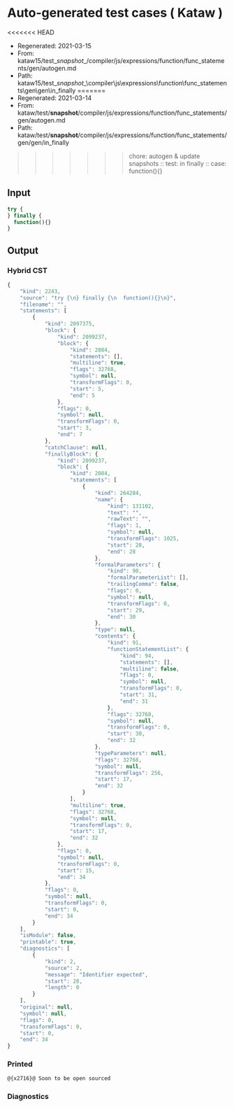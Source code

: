 # Auto-generated test cases ( Kataw )
<<<<<<< HEAD
- Regenerated: 2021-03-15
- From: kataw15/test\__snapshot__/compiler/js/expressions/function/func_statements/gen/autogen.md
- Path: kataw15/test\__snapshot__\compiler\js\expressions\function\func_statements\gen\gen\in_finally
=======
- Regenerated: 2021-03-14
- From: kataw/test/__snapshot__/compiler/js/expressions/function/func_statements/gen/autogen.md
- Path: kataw/test/__snapshot__/compiler/js/expressions/function/func_statements/gen/gen/in_finally
>>>>>>> chore: autogen & update snapshots
> :: test: in finally
> :: case: function(){}
## Input

`````js
try {
} finally {
  function(){}
}
`````

## Output

### Hybrid CST

```javascript
{
    "kind": 2243,
    "source": "try {\n} finally {\n  function(){}\n}",
    "filename": "",
    "statements": [
        {
            "kind": 2097375,
            "block": {
                "kind": 2099237,
                "block": {
                    "kind": 2084,
                    "statements": [],
                    "multiline": true,
                    "flags": 32768,
                    "symbol": null,
                    "transformFlags": 0,
                    "start": 5,
                    "end": 5
                },
                "flags": 0,
                "symbol": null,
                "transformFlags": 0,
                "start": 3,
                "end": 7
            },
            "catchClause": null,
            "finallyBlock": {
                "kind": 2099237,
                "block": {
                    "kind": 2084,
                    "statements": [
                        {
                            "kind": 264284,
                            "name": {
                                "kind": 131102,
                                "text": "",
                                "rawText": "",
                                "flags": 1,
                                "symbol": null,
                                "transformFlags": 1025,
                                "start": 28,
                                "end": 28
                            },
                            "formalParameters": {
                                "kind": 90,
                                "formalParameterList": [],
                                "trailingComma": false,
                                "flags": 0,
                                "symbol": null,
                                "transformFlags": 0,
                                "start": 29,
                                "end": 30
                            },
                            "type": null,
                            "contents": {
                                "kind": 91,
                                "functionStatementList": {
                                    "kind": 94,
                                    "statements": [],
                                    "multiline": false,
                                    "flags": 0,
                                    "symbol": null,
                                    "transformFlags": 0,
                                    "start": 31,
                                    "end": 31
                                },
                                "flags": 32768,
                                "symbol": null,
                                "transformFlags": 0,
                                "start": 30,
                                "end": 32
                            },
                            "typeParameters": null,
                            "flags": 32768,
                            "symbol": null,
                            "transformFlags": 256,
                            "start": 17,
                            "end": 32
                        }
                    ],
                    "multiline": true,
                    "flags": 32768,
                    "symbol": null,
                    "transformFlags": 0,
                    "start": 17,
                    "end": 32
                },
                "flags": 0,
                "symbol": null,
                "transformFlags": 0,
                "start": 15,
                "end": 34
            },
            "flags": 0,
            "symbol": null,
            "transformFlags": 0,
            "start": 0,
            "end": 34
        }
    ],
    "isModule": false,
    "printable": true,
    "diagnostics": [
        {
            "kind": 2,
            "source": 2,
            "message": "Identifier expected",
            "start": 28,
            "length": 0
        }
    ],
    "original": null,
    "symbol": null,
    "flags": 0,
    "transformFlags": 0,
    "start": 0,
    "end": 34
}
```

### Printed

```javascript
@{x2716}@ Soon to be open sourced
```

### Diagnostics

```javascript

```

